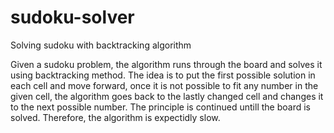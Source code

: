 # sudoku-solver
Solving sudoku with backtracking algorithm

Given a sudoku problem, the algorithm runs through the board and solves it using backtracking method.
The idea is to put the first possible solution in each cell and move forward, once it is not possible to fit any number in the given cell, the algorithm goes back to the lastly changed cell and changes it to the next possible number. The principle is continued untill the board is solved. Therefore, the algorithm is expectidly slow.
